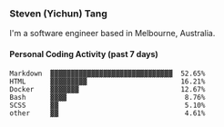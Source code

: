 ### Steven (Yichun) Tang

I'm a software engineer based in Melbourne, Australia.

#### Personal Coding Activity (past 7 days)
```
Markdown  ▓▓▓▓▓▓▓▓▓▓▓▓▓▓▓▓▓▓▓▓▓▓▓▓▓▓▓▓▓▓  52.65%
HTML      ▓▓▓▓▓▓▓▓▓                       16.21%
Docker    ▓▓▓▓▓▓▓                         12.67%
Bash      ▓▓▓▓                             8.76%
SCSS      ▓▓                               5.10%
other     ▓▓                               4.61%
```
